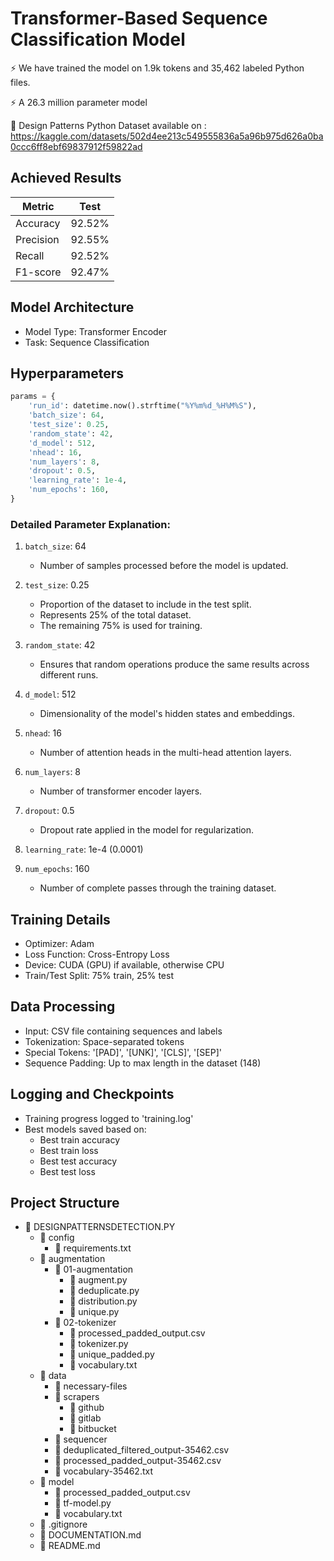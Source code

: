 # Transformer-Based Sequence Classification Model

⚡ We have trained the model on 1.9k tokens and 35,462 labeled Python files.

⚡ A 26.3 million parameter model

🎇 Design Patterns Python Dataset available on : https://kaggle.com/datasets/502d4ee213c549555836a5a96b975d626a0ba0ccc6ff8ebf69837912f59822ad

## Achieved Results
| Metric | Test    |
|--------|---------|
| Accuracy    | 92.52%  |
| Precision   | 92.55%  |
| Recall    | 92.52%  |
| F1-score    | 92.47%  |

## Model Architecture
 - Model Type: Transformer Encoder
 - Task: Sequence Classification


## Hyperparameters
```python
params = {
    'run_id': datetime.now().strftime("%Y%m%d_%H%M%S"),
    'batch_size': 64,
    'test_size': 0.25,
    'random_state': 42,
    'd_model': 512,
    'nhead': 16,
    'num_layers': 8,
    'dropout': 0.5,
    'learning_rate': 1e-4,
    'num_epochs': 160,
}

```

### Detailed Parameter Explanation:

1. `batch_size`: 64
   - Number of samples processed before the model is updated.

2. `test_size`: 0.25
   - Proportion of the dataset to include in the test split.
   - Represents 25% of the total dataset.
   - The remaining 75% is used for training.

3. `random_state`: 42
   - Ensures that random operations produce the same results across different runs.

4. `d_model`: 512
   - Dimensionality of the model's hidden states and embeddings.

5. `nhead`: 16
   - Number of attention heads in the multi-head attention layers.

6. `num_layers`: 8
   - Number of transformer encoder layers.

7. `dropout`: 0.5
   - Dropout rate applied in the model for regularization.

8. `learning_rate`: 1e-4 (0.0001)

9. `num_epochs`: 160
   - Number of complete passes through the training dataset.
  

## Training Details
- Optimizer: Adam
- Loss Function: Cross-Entropy Loss
- Device: CUDA (GPU) if available, otherwise CPU 
- Train/Test Split: 75% train, 25% test

## Data Processing
- Input: CSV file containing sequences and labels
- Tokenization: Space-separated tokens
- Special Tokens: '[PAD]', '[UNK]', '[CLS]', '[SEP]'
- Sequence Padding: Up to max length in the dataset (148)


## Logging and Checkpoints
- Training progress logged to 'training.log'
- Best models saved based on:
  - Best train accuracy
  - Best train loss
  - Best test accuracy
  - Best test loss


## Project Structure

- 📁 DESIGNPATTERNSDETECTION.PY
  - 📁 config
    - 📄 requirements.txt
  - 📁 augmentation
    - 📁 01-augmentation
      - 📄 augment.py
      - 📄 deduplicate.py
      - 📄 distribution.py
      - 📄 unique.py
    - 📁 02-tokenizer
      - 📄 processed_padded_output.csv
      - 📄 tokenizer.py
      - 📄 unique_padded.py
      - 📄 vocabulary.txt
  - 📁 data
    - 📁 necessary-files
    - 📁 scrapers
      - 📁 github
      - 📁 gitlab
      - 📁 bitbucket
    - 📁 sequencer
    - 📄 deduplicated_filtered_output-35462.csv
    - 📄 processed_padded_output-35462.csv
    - 📄 vocabulary-35462.txt
  - 📁 model
    - 📄 processed_padded_output.csv
    - 📄 tf-model.py
    - 📄 vocabulary.txt
  - 📄 .gitignore
  - 📄 DOCUMENTATION.md
  - 📄 README.md
